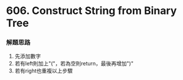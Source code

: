 # 606. Construct String from Binary Tree
### 解題思路
1. 先添加數字
2. 若有left則加上"("，若為空則return，最後再增加")"
3. 若有right也重複以上步驟
